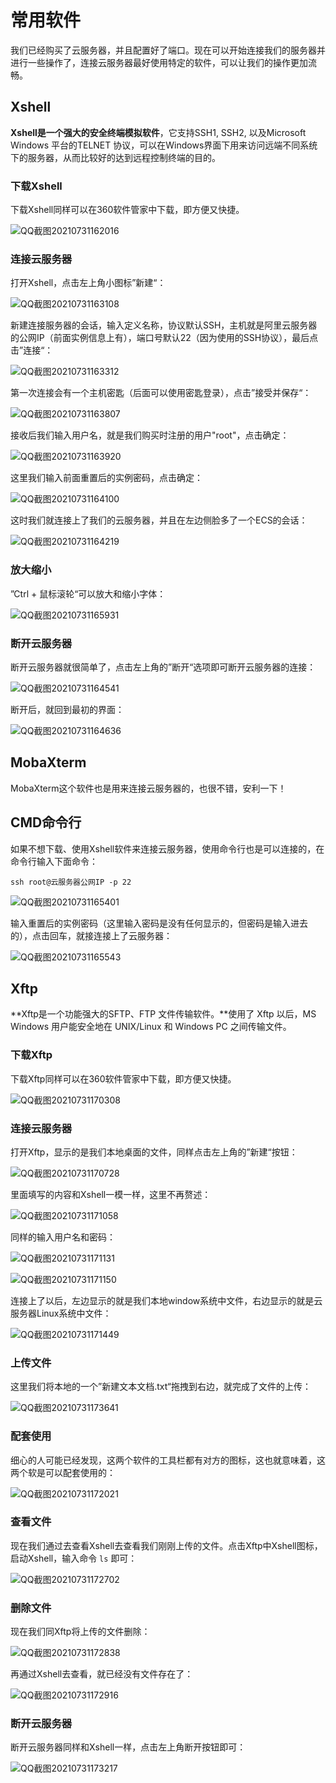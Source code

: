 # 常用软件

我们已经购买了云服务器，并且配置好了端口。现在可以开始连接我们的服务器并进行一些操作了，连接云服务器最好使用特定的软件，可以让我们的操作更加流畅。

## Xshell

**Xshell是一个强大的安全终端模拟软件**，它支持SSH1, SSH2, 以及Microsoft Windows 平台的TELNET 协议，可以在Windows界面下用来访问远端不同系统下的服务器，从而比较好的达到远程控制终端的目的。

### 下载Xshell

下载Xshell同样可以在360软件管家中下载，即方便又快捷。

![QQ截图20210731162016](Image/QQ截图20210731162016.png)

### 连接云服务器

打开Xshell，点击左上角小图标”新建“：

![QQ截图20210731163108](Image/QQ截图20210731163108.png)

新建连接服务器的会话，输入定义名称，协议默认SSH，主机就是阿里云服务器的公网IP（前面实例信息上有），端口号默认22（因为使用的SSH协议），最后点击”连接“：

![QQ截图20210731163312](Image/QQ截图20210731163312.png)

第一次连接会有一个主机密匙（后面可以使用密匙登录），点击”接受并保存“：

![QQ截图20210731163807](Image/QQ截图20210731163807.png)

接收后我们输入用户名，就是我们购买时注册的用户"root"，点击确定：

![QQ截图20210731163920](Image/QQ截图20210731163920.png)

这里我们输入前面重置后的实例密码，点击确定：

![QQ截图20210731164100](Image/QQ截图20210731164100.png)

这时我们就连接上了我们的云服务器，并且在左边侧脸多了一个ECS的会话：

![QQ截图20210731164219](Image/QQ截图20210731164219.png)

### 放大缩小

”Ctrl + 鼠标滚轮“可以放大和缩小字体：

![QQ截图20210731165931](Image/QQ截图20210731165931.png)

### 断开云服务器

断开云服务器就很简单了，点击左上角的”断开“选项即可断开云服务器的连接：

![QQ截图20210731164541](Image/QQ截图20210731164541.png)

断开后，就回到最初的界面：

![QQ截图20210731164636](Image/QQ截图20210731164636.png)

## MobaXterm

MobaXterm这个软件也是用来连接云服务器的，也很不错，安利一下！

## CMD命令行

如果不想下载、使用Xshell软件来连接云服务器，使用命令行也是可以连接的，在命令行输入下面命令：

```
ssh root@云服务器公网IP -p 22
```

![QQ截图20210731165401](Image/QQ截图20210731165401.png)

输入重置后的实例密码（这里输入密码是没有任何显示的，但密码是输入进去的），点击回车，就接连接上了云服务器：

![QQ截图20210731165543](Image/QQ截图20210731165543.png)

## Xftp

**Xftp是一个功能强大的SFTP、FTP 文件传输软件。**使用了 Xftp 以后，MS Windows 用户能安全地在 UNIX/Linux 和 Windows PC 之间传输文件。

### 下载Xftp

下载Xftp同样可以在360软件管家中下载，即方便又快捷。

![QQ截图20210731170308](Image/QQ截图20210731170308.png)

### 连接云服务器

打开Xftp，显示的是我们本地桌面的文件，同样点击左上角的”新建“按钮：

![QQ截图20210731170728](Image/QQ截图20210731170728.png)

里面填写的内容和Xshell一模一样，这里不再赘述：

![QQ截图20210731171058](Image/QQ截图20210731171058.png)

同样的输入用户名和密码：

![QQ截图20210731171131](Image/QQ截图20210731171131.png)

![QQ截图20210731171150](Image/QQ截图20210731171150.png)

连接上了以后，左边显示的就是我们本地window系统中文件，右边显示的就是云服务器Linux系统中文件：

![QQ截图20210731171449](Image/QQ截图20210731171449.png)

### 上传文件

这里我们将本地的一个”新建文本文档.txt“拖拽到右边，就完成了文件的上传：

![QQ截图20210731173641](Image/QQ截图20210731173641.png)

### 配套使用

细心的人可能已经发现，这两个软件的工具栏都有对方的图标，这也就意味着，这两个软是可以配套使用的：

![QQ截图20210731172021](Image/QQ截图20210731172021.png)

### 查看文件

现在我们通过去查看Xshell去查看我们刚刚上传的文件。点击Xftp中Xshell图标，启动Xshell，输入命令 `ls` 即可：

![QQ截图20210731172702](Image/QQ截图20210731172702.png)

### 删除文件

现在我们同Xftp将上传的文件删除：

![QQ截图20210731172838](Image/QQ截图20210731172838.png)

再通过Xshell去查看，就已经没有文件存在了：

![QQ截图20210731172916](Image/QQ截图20210731172916.png)

### 断开云服务器

断开云服务器同样和Xshell一样，点击左上角断开按钮即可：

![QQ截图20210731173217](Image/QQ截图20210731173217.png)